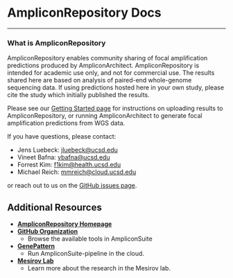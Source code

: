 
# AmpliconRepository Docs

---

### What is AmpliconRepository

AmpliconRepository enables community sharing of focal amplification predictions produced by AmpliconArchitect. AmpliconRepository is intended for academic use only, and not for commercial use. The results shared here are based on analysis of paired-end whole-genome sequencing data. If using predictions hosted here in your own study, please cite the study which initially published the results.

Please see our [Getting Started page](/en/latest/getting-started/) for instructions on uploading results to AmpliconRepository, or running AmpliconArchitect to generate focal amplification predictions from WGS data.

If you have questions, please contact:
- Jens Luebeck: jluebeck@ucsd.edu 
- Vineet Bafna: vbafna@ucsd.edu 
- Forrest Kim: f1kim@health.ucsd.edu 
- Michael Reich: mmreich@cloud.ucsd.edu

or reach out to us on the [GitHub issues page](https://github.com/AmpliconSuite/AmpliconRepository/issues).


## Additional Resources

- [**AmpliconRepository Homepage**](https://ampliconrepository.org/)
- [**GitHub Organization**](https://github.com/AmpliconSuite)
  - Browse the available tools in AmpliconSuite 
- [**GenePattern**](https://cloud.genepattern.org/gp/pages/login.jsf)
  - Run AmpliconSuite-pipeline in the cloud.  
- [**Mesirov Lab**](https://mesirovlab.org/)
  - Learn more about the research in the Mesirov lab. 
